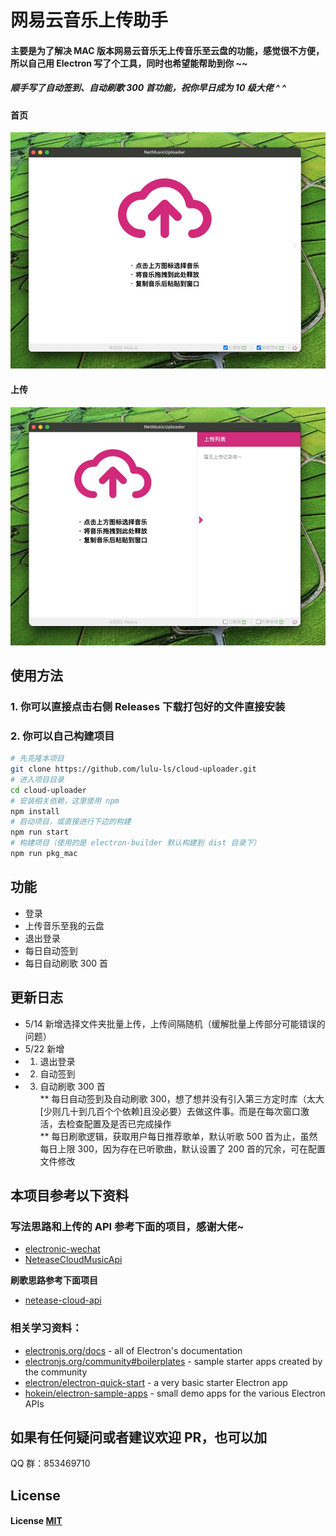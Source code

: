# 网易云音乐上传助手

#### 主要是为了解决 MAC 版本网易云音乐无上传音乐至云盘的功能，感觉很不方便，所以自己用 Electron 写了个工具，同时也希望能帮助到你 ~~

##### 顺手写了自动签到、自动刷歌 300 首功能，祝你早日成为 10 级大佬 ^ ^

#### 首页

![](https://github.com/lulu-ls/assets/blob/main/main-1.1.1.jpg?row=true)

#### 上传

![](https://github.com/lulu-ls/assets/blob/main/upload-1.1.1.jpg?row=true)

## 使用方法

### 1. 你可以直接点击右侧 Releases 下载打包好的文件直接安装

### 2. 你可以自己构建项目

```bash
# 先克隆本项目
git clone https://github.com/lulu-ls/cloud-uploader.git
# 进入项目目录
cd cloud-uploader
# 安装相关依赖，这里使用 npm
npm install
# 启动项目，或直接进行下边的构建
npm run start
# 构建项目（使用的是 electron-builder 默认构建到 dist 目录下）
npm run pkg_mac

```


## 功能
 - 登录
 - 上传音乐至我的云盘
 - 退出登录
 - 每日自动签到
 - 每日自动刷歌 300 首

## 更新日志
 - 5/14 新增选择文件夹批量上传，上传间隔随机（缓解批量上传部分可能错误的问题）
 - 5/22 新增  
  - 1. 退出登录  
  - 2. 自动签到  
  - 3. 自动刷歌 300 首   
   ** 每日自动签到及自动刷歌 300，想了想并没有引入第三方定时库（太大[少则几十到几百个个依赖]且没必要）去做这件事。而是在每次窗口激活，去检查配置及是否已完成操作       
   ** 每日刷歌逻辑，获取用户每日推荐歌单，默认听歌 500 首为止，虽然每日上限 300，因为存在已听歌曲，默认设置了 200 首的冗余，可在配置文件修改  

## 本项目参考以下资料

### 写法思路和上传的 API 参考下面的项目，感谢大佬~

- [electronic-wechat](https://github.com/geeeeeeeeek/electronic-wechat)
- [NeteaseCloudMusicApi](https://github.com/Binaryify/NeteaseCloudMusicApi)

**刷歌思路参考下面项目**
- [netease-cloud-api](https://github.com/ZainCheung/netease-cloud-api)

### 相关学习资料：

- [electronjs.org/docs](https://electronjs.org/docs) - all of Electron's documentation
- [electronjs.org/community#boilerplates](https://electronjs.org/community#boilerplates) - sample starter apps created by the community
- [electron/electron-quick-start](https://github.com/electron/electron-quick-start) - a very basic starter Electron app
- [hokein/electron-sample-apps](https://github.com/hokein/electron-sample-apps) - small demo apps for the various Electron APIs

## 如果有任何疑问或者建议欢迎 PR，也可以加

QQ 群：853469710

## License

#### License [MIT](LICENSE.md)
